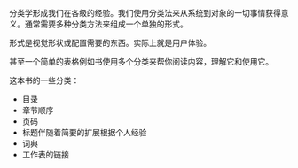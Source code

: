 分类学形成我们在各级的经验。我们使用分类法来从系统到对象的一切事情获得意义。通常需要多种分类方法来组成一个单独的形式。

形式是视觉形状或配置需要的东西。实际上就是用户体验。

甚至一个简单的表格例如书使用多个分类来帮你阅读内容，理解它和使用它。

这本书的一些分类：

- 目录
- 章节顺序
- 页码
- 标题伴随着简要的扩展根据个人经验
- 词典
- 工作表的链接
